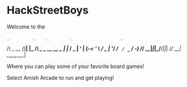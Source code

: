 # HackStreetBoys
Welcome to the 

    _         _    _        _                  _     
   /_\  _ __ (_)__| |_     /_\  _ _ __ __ _ __| |___ 
  / _ \| '  \| (_-< ' \   / _ \| '_/ _/ _` / _` / -_)
 /_/ \_\_|_|_|_/__/_||_| /_/ \_\_| \__\__,_\__,_\___|
                                                   

Where you can play some of your favorite board games!


Select Amish Arcade to run and get playing!
